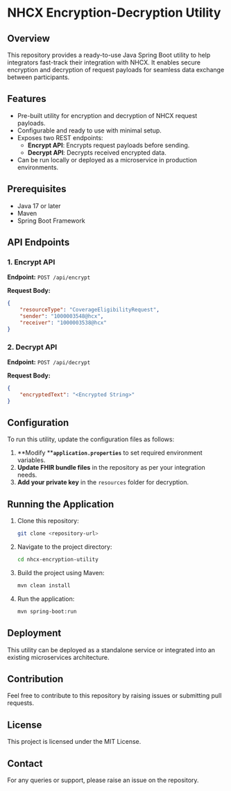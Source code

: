 # NHCX Encryption-Decryption Utility

## Overview

This repository provides a ready-to-use Java Spring Boot utility to help integrators fast-track their integration with NHCX. It enables secure encryption and decryption of request payloads for seamless data exchange between participants.

## Features

- Pre-built utility for encryption and decryption of NHCX request payloads.
- Configurable and ready to use with minimal setup.
- Exposes two REST endpoints:
  - **Encrypt API**: Encrypts request payloads before sending.
  - **Decrypt API**: Decrypts received encrypted data.
- Can be run locally or deployed as a microservice in production environments.

## Prerequisites

- Java 17 or later
- Maven
- Spring Boot Framework

## API Endpoints

### 1. Encrypt API

**Endpoint:** `POST /api/encrypt`

**Request Body:**

```json
{
    "resourceType": "CoverageEligibilityRequest",  
    "sender": "1000003548@hcx",  
    "receiver": "1000003538@hcx"  
}
```

### 2. Decrypt API

**Endpoint:** `POST /api/decrypt`

**Request Body:**

```json
{
    "encryptedText": "<Encrypted String>"
}
```

## Configuration

To run this utility, update the configuration files as follows:

1. \*\*Modify \*\***`application.properties`** to set required environment variables.
2. **Update FHIR bundle files** in the repository as per your integration needs.
3. **Add your private key** in the `resources` folder for decryption.

## Running the Application

1. Clone this repository:
   ```sh
   git clone <repository-url>
   ```
2. Navigate to the project directory:
   ```sh
   cd nhcx-encryption-utility
   ```
3. Build the project using Maven:
   ```sh
   mvn clean install
   ```
4. Run the application:
   ```sh
   mvn spring-boot:run
   ```

## Deployment

This utility can be deployed as a standalone service or integrated into an existing microservices architecture.

## Contribution

Feel free to contribute to this repository by raising issues or submitting pull requests.

## License

This project is licensed under the MIT License.

## Contact

For any queries or support, please raise an issue on the repository.

